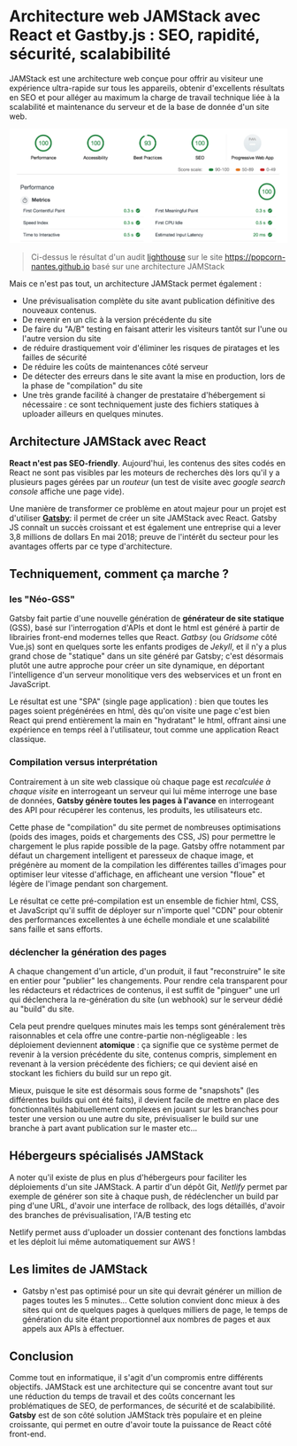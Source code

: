 # Architecture web JAMStack avec React et Gastby.js : SEO, rapidité, sécurité, scalabibilité

JAMStack est une architecture web conçue pour offrir au visiteur une expérience ultra-rapide sur tous les appareils, obtenir  d'excellents résultats en SEO et pour alléger au maximum la charge de travail technique liée à la scalabilité et maintenance du serveur et de la base de donnée d'un site web.

![](https://raw.githubusercontent.com/yann-yinn/why-jamstack/master/images/ligthouse.png?token=AAUeh8-GslHUXclNnzgWHf32Z1d15ELqks5cvZ2lwA%3D%3D)
> Ci-dessus le résultat d'un audit [lighthouse](https://developers.google.com/web/tools/lighthouse) sur le site https://popcorn-nantes.github.io basé sur une architecture JAMStack

Mais ce n'est pas tout, un architecture JAMStack permet également :

- Une prévisualisation complète du site avant publication définitive des nouveaux contenus.
- De revenir en un clic à la version précédente du site 
- De faire du "A/B" testing en faisant atterir les visiteurs tantôt sur l'une ou l'autre version du site
- de réduire drastiquement voir d'éliminer les risques de piratages et les failles de sécurité
- De réduire les coûts de maintenances côté serveur
- De détecter des erreurs dans le site avant la mise en production, lors de la phase de "compilation" du site
- Une très grande facilité à changer de prestataire d'hébergement si nécessaire : ce sont techniquement juste des fichiers statiques à uploader ailleurs en quelques minutes.

## Architecture JAMStack avec React

**React n'est pas SEO-friendly**. Aujourd'hui, les contenus des sites codés en React ne sont pas visibles par les moteurs de recherches dès lors qu'il y a plusieurs pages gérées par un *routeur* (un test de visite avec *google search console* affiche une page vide). 

Une manière de transformer ce problème en atout majeur pour un projet est d'utiliser [**Gatsby**](https://www.gatsbyjs.org/): il permet de créer un site JAMStack avec React. Gatsby JS connaît un succès croissant et est également une entreprise qui a lever 3,8 millions de dollars En mai 2018; preuve de l'intérêt du secteur pour les avantages offerts par ce type d'architecture.

## Techniquement, comment ça marche ?

### les "Néo-GSS"

Gatsby fait partie d'une nouvelle génération de **générateur de site statique** (GSS), basé sur l'interrogation d'APIs et dont le html est généré à partir de librairies front-end modernes telles que React. *Gatbsy* (ou *Gridsome* côté Vue.js) sont en quelques sorte les enfants prodiges de *Jekyll*, et il n'y a plus grand chose de "statique" dans un site généré par Gatsby; c'est désormais plutôt une autre approche pour créer un site dynamique, en déportant l'intelligence d'un serveur monolitique vers des webservices et un front en JavaScript. 

Le résultat est une "SPA" (single page application) : bien que toutes les pages soient prégénérées en html, dès qu'on visite une page c'est bien React qui prend entièrement la main en "hydratant" le html, offrant ainsi une expérience en temps réel à l'utilisateur, tout comme une application React classique.

### Compilation versus interprétation

Contrairement à un site web classique où chaque page est *recalculée à chaque visite* en interrogeant un serveur qui lui même interroge une base de données, **Gatsby génère toutes les pages à l'avance** en interrogeant des API pour récupérer les contenus, les produits, les utilisateurs etc. 

Cette phase de "compilation" du site permet de nombreuses optimisations (poids des images, poids et chargements des CSS, JS) pour permettre le chargement le plus rapide possible de la page. Gatsby offre notamment par défaut un chargement intelligent et paresseux de chaque image, et prégénère au moment de la compilation les différentes tailles d'images pour optimiser leur vitesse d'affichage, en afficheant une version "floue" et légère de l'image pendant son chargement.

Le résultat ce cette pré-compilation est un ensemble de fichier html, CSS, et JavaScript qu'il suffit de déployer sur n'importe quel "CDN" pour obtenir des performances excellentes à une échelle mondiale et une scalabilité sans faille et sans efforts. 

### déclencher la génération des pages

A chaque changement d'un article, d'un produit, il faut "reconstruire" le site en entier pour "publier" les changements. Pour rendre cela transparent pour les rédacteurs et rédactrices de contenus, il est suffit de "pinguer" une url qui déclenchera la re-génération du site (un webhook) sur le serveur dédié au "build" du site. 

Cela peut prendre quelques minutes mais les temps sont généralement très raisonnables et cela offre une contre-partie non-négligeable : les déploiement deviennent **atomique** : ça signifie que ce système permet de revenir à la version précédente du site, contenus compris, simplement en revenant à la version précédente des fichiers; ce qui devient aisé en stockant les fichiers du build sur un repo git. 

Mieux, puisque le site est désormais sous forme de "snapshots" (les différentes builds qui ont été faits), il devient facile de mettre en place des fonctionnalités habituellement complexes en jouant sur les branches pour tester une version ou une autre du site, prévisualiser le build sur une branche à part avant publication sur le master etc... 

## Hébergeurs spécialisés JAMStack

A noter qu'il existe de plus en plus d'hébergeurs pour faciliter les déploiements d'un site JAMStack. A partir d'un dépôt Git, *Netlify* permet par exemple de générer son site à chaque push, de rédéclencher un build par ping d'une URL, d'avoir une interface de rollback, des logs détaillés, d'avoir des branches de prévisualisation, l'A/B testing etc

Netlify permet auss d'uploader un dossier contenant des fonctions lambdas et les déploit lui même automatiquement sur AWS !

## Les limites de JAMStack

- Gatsby n'est pas optimisé pour un site qui devrait générer un million de pages toutes les 5 minutes... Cette solution convient donc mieux à des sites qui ont de quelques pages à quelques milliers de page, le temps de génération du site étant proportionnel aux nombres de pages et aux appels aux APIs à effectuer.

## Conclusion

Comme tout en informatique, il s'agit d'un compromis entre différents objectifs. JAMStack est une architecture qui se concentre avant tout sur une réduction du temps de travail et des coûts concernant les problématiques de SEO, de performances, de sécurité et de scalabibilité. **Gatsby** est de son côté solution JAMStack très populaire et en pleine croissante, qui permet en outre d'avoir toute la puissance de React côté front-end.



